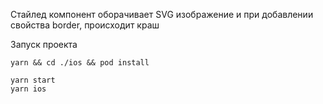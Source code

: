 Стайлед компонент оборачивает SVG изображение и при добавлении свойства border, происходит краш

Запуск проекта

```
yarn && cd ./ios && pod install

yarn start
yarn ios
```
